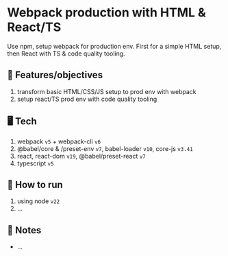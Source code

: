 # Webpack production with HTML & React/TS

Use npm, setup webpack for production env. First for a simple HTML setup, then React with TS & code quality tooling.

## 🏁 Features/objectives

1. transform basic HTML/CSS/JS setup to prod env with webpack
2. setup react/TS prod env with code quality tooling

## 🖥️ Tech

1. webpack `v5` + webpack-cli `v6`
2. @babel/core & /preset-env `v7`, babel-loader `v10`, core-js `v3.41`
3. react, react-dom `v19`, @babel/preset-react `v7`
4. typescript `v5`

## 🚀 How to run

1. using node `v22`
2. ...

## 📝 Notes

- ...
